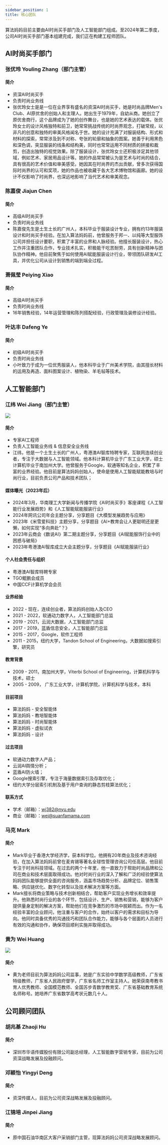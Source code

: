 ```yaml
---
sidebar_position: 1
title: 核心团队
---
```


算法妈妈目前主要由AI时尚买手部门及人工智能部门组成。至2024年第二季度，公司AI时尚买手部门基本组建完成，我们正在构建工程师团队。

## AI时尚买手部门
### 张优玲 Youling Zhang（部门主管）
#### 简介
* 资深AI时尚买手
* 负责时尚业务线
* 张优玲女士是是一位在业界享有盛名的资深AI时尚买手，她是时尚品牌Men's Club、AI原优舍的创始人和主理人。她出生于1979年，自幼从商。她创立了原优舍商行，这个品牌成为了她的创作舞台，也是她的艺术表达的载体。张优玲女士的设计风格独特和前卫，她常常挑战传统的时尚界观念，打破常规，以非凡的创意和独特的审美风格闻名于世。她的设计充满了对服装结构、形式和材料的探索，常常涉及到不对称、夸张的轮廓和抽象的图案。她善于利用黑色和深色调，突显服装的线条和结构美，同时也常常运用不同材质的拼接和裁剪，创造出独特的视觉效果。除了服装设计，张优玲女士还积极涉足其他领域，例如艺术、家居用品设计等。她的作品常常被认为是艺术与时尚的结合，具有很高的艺术价值和审美感受。她因其在时尚界的杰出贡献，曾多次获得国际时尚界的认可和奖项，她的作品也被收藏于各大艺术博物馆和画廊。她的设计不仅影响了时尚界，也深远地影响了当代艺术和审美观念。

### 陈嘉俊 Jiajun Chen
#### 简介
* 高级AI时尚买手
* 负责时尚业务线
* 陈嘉俊先生是土生土长的广州人，本科毕业于服装设计专业，拥有约13年服装设计和时尚买手经验。在加入算法妈妈前，他曾服务于邦一、以纯等大型服饰公司并担任设计要职，积累了丰富的业界和人脉经验。他擅长服装设计，热心工作并注重团队合作，专业技术扎实，积极能干吃苦耐劳，具有创新精神与团队协作精神。他目前聚焦于如何使用AI赋能服装设计行业，带领团队研发AI工具，并优化公司从设计到销售的端到端全过程。

### 萧佩莹 Peiying Xiao
#### 简介
* 高级AI时尚买手
* 负责时尚业务线
* 16年销售经验，14年运营管理和陈列搭配经验，行政管理及装修设计经验。

### 叶达丰 Dafeng Ye
#### 简介
* 初级AI时尚买手
* 负责时尚业务线
* 小叶致力于成为一位优秀服装人，他本科毕业于广州美术学院，由其擅长材料的运用及再造、面料图案设计、植物染、羊毛毡等技术。

## 人工智能部门
### 江纬 Wei Jiang（部门主管）
![](./img/wei.profile.png)

#### 简介
* 专家AI工程师
* 负责人工智能业务线 & 信息安全业务线
* 江纬，他是一个土生土长的广州人，粤港澳AI智库特聘专家，互联网连续创业者，专注于大数据与人工智能领域。他本科计算机毕业于广东工业大学，硕士计算机毕业于南加州大学。他曾服务于Google，软通等知名企业，积累了丰富的业界经验。他目前是算法妈妈创始人，使命是使用人工智能赋能教培与时尚行业，目前负责公司产品和技术团队；

#### 媒体曝光（2023年后）
* 2024年3月，华南理工大学新闻与传播学院《AI时尚买手》客座课程《人工智能行业发展趋势》和《人工智能赋能服装行业》
* 2024年网讯公司年会主题分享，分享题目《大模型发展趋势与应用》
* 2023年《米雪爱科技》主题分享，分享题目《AI+教育会让人更聪明还是更懒，如何实现“多向奔赴”？》
* 2023年云商会《数说AI》第二期主题分享，分享题目《AI赋能服饰行业中的困惑与破局》
* 2023年粤港澳AI智库成立大会主题分享，分享题目《AI赋能服装行业》

#### 个人社会责任与组织
* 粤港澳AI智库特聘专家
* TGO鲲鹏会成员
* 中国CCF计算机学会会员

#### 业界经验
* 2022 - 现在，连续创业者，算法妈妈创始人及CEO
* 2021 - 2022，软通动力数字人，人工智能部门总监
* 2019 - 2021，云润大数据，人工智能部门总监
* 2017 - 2019，蓝盾信息安全，人工智能部门总监
* 2015 - 2017，Google，软件工程师
* 2011 - 2015，纽约大学，Tandon School of Engineering，大数据如搜索引擎，研究员

#### 教育背景
* 2009 - 2011，南加州大学，Viterbi School of Engineering，计算机科学与技术，硕士
* 2005 - 2009， 广东工业大学，计算机学院，计算机科学与技术，本科

#### 目前项目
* 算法妈妈 - 安全智能体
* 算法妈妈 - 教培智能体
* 算法妈妈 - 时尚智能体
* 算法妈妈 - 虚拟试衣
* 算法妈妈 - 设计

#### 过去项目
* 软通动力数字人产品；
* 云润AI舆情分析；
* 蓝盾AI防火墙；
* Google搜索引擎，专注于海量数据索引及存取优化；
* 纽约大学分层索引机制及基于用户查询的静态剪枝算法优化；

#### 联系方式
* 学术（邮箱）：wj382@nyu.edu
* 商业（邮箱）：wei@suanfamama.com

### 马克 Mark
#### 简介
* Mark毕业于香港大学经济学，获本科学位。他拥有20年商业及技术咨询经验，在加入算法妈妈前曾在麦肯锡等著名全球性管理咨询公司任高层。他目前专注于时尚科技领域。在过去的两个十年里，他一直致力于帮助时尚品牌和公司在商业和技术层面取得成功。他对时尚行业的深入了解和广泛的经验使算法妈妈团队能够提供全面的咨询服务，涵盖市场趋势分析、品牌定位、销售策略、供应链优化、数字化转型以及技术解决方案等方面。
* Mark擅长将商业策略与技术创新相结合，帮助客户实现业务增长和效率提升。他熟悉时尚行业的各个环节，包括设计、生产、销售和营销，能够为客户提供量身定制的解决方案，帮助他们在竞争激烈的市场中脱颖而出。作为一名经验丰富的企业顾问，他注重与客户的合作，始终以客户的需求和目标为导向。他同时具备优秀的沟通技巧和团队合作能力，能够与各个层面的人员进行有效的沟通和协作，确保项目顺利实施并取得成功。

### 黄为 Wei Huang
![](./img/wei.huang.profile.png)

#### 简介
* 黄为老师目前为算法妈妈公司监事，她是广东实验中学数学高级教师，广东省特级教师，广东省人民政府督学，广东省名师工作室主持人。她荣获南粤教书育人优秀教师、全国模范教师、全国苏步青数学教育奖、广东省基础教育系统名师称号。她培养广东省数学高考状元数几十人。

## 公司顾问团队
### 胡兆基 Zhaoji Hu
#### 简介
* 深圳市华语传媒股份有限公司副总经理，人工智能数字营销专家，目前为公司资深战略发展及投融顾问。

### 邓颖怡 Yingyi Deng
#### 简介
* 资深传媒人，目前为公司资深战略发展及投融顾问。

### 江锦培 Jinpei Jiang
#### 简介
* 原中国石油华南区大客户采销部门主管，现算法妈妈公司资深战略发展顾问。